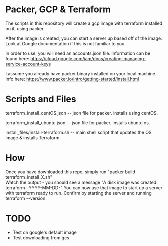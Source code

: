 # Packer, GCP & Terraform

The scripts in this repository will create a gcp image with terraform installed on it, using packer.

After the image is created, you can start a server up based off of the image.  Look at Google documentation if this is not familiar to you.

In order to use, you will need an accounts.json file.  Information can be found here: https://cloud.google.com/iam/docs/creating-managing-service-account-keys

I assume you already have packer binary installed on your local machine.  Info here: https://www.packer.io/intro/getting-started/install.html

# Scripts and Files

terraform_install_centOS.json -- json file for packer.  installs using centOS.

terraform_install_ubuntu.json -- json file for packer.  installs ubuntu os.

install_files/install-terraform.sh -- main shell script that updates the OS image & installs Terraform

# How
Once you have downloaded this repo, simply run "packer build terraform_install_X.sh"  
Watch the output - you should see a message "A disk image was created: terraform-<OS>-YYYY-MM-DD-"
You can now use that image to start up a server with terraform ready to run.  Confirm by starting the server and running terraform --version.



# TODO
- Test on google's default image
- Test downloading from gcs

